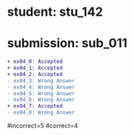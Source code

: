 # student: stu_142
# submission: sub_011

```diff
+ ex04_0: Accepted
+ ex04_1: Accepted
+ ex04_2: Accepted
- ex04_3: Wrong Answer
- ex04_4: Wrong Answer
- ex04_5: Wrong Answer
- ex04_6: Wrong Answer
+ ex04_7: Accepted
- ex04_8: Wrong Answer
```
#incorrect=5
#correct=4
